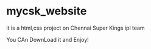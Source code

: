 # mycsk_website
it is a html,css project on Chennai Super Kings ipl team

You CAn DownLoad it and Enjoy!

